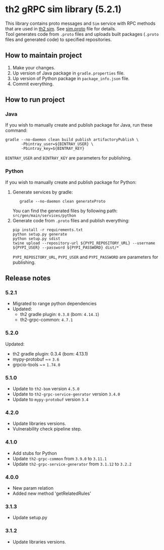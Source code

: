 # th2 gRPC sim library (5.2.1)

This library contains proto messages and `Sim` service with RPC methods that are used in [th2 sim](https://github.com/th2-net/th2-sim "th2-sim"). See [sim.proto](src/main/proto/th2_grpc_sim/sim.proto "sim.proto") file for details. <br>
Tool generates code from `.proto` files and uploads built packages (`.proto` files and generated code) to specified repositories.

## How to maintain project
1. Make your changes.
2. Up version of Java package in `gradle.properties` file.
3. Up version of Python package in `package_info.json` file.
4. Commit everything.

## How to run project

### Java
If you wish to manually create and publish package for Java, run these command:
```
gradle --no-daemon clean build publish artifactoryPublish \
       -Pbintray_user=${BINTRAY_USER} \
       -Pbintray_key=${BINTRAY_KEY}
```
`BINTRAY_USER` and `BINTRAY_KEY` are parameters for publishing.

### Python
If you wish to manually create and publish package for Python:
1. Generate services by gradle:
    ```
       gradle --no-daemon clean generateProto
    ```
   You can find the generated files by following path: `src/gen/main/services/python`
2. Generate code from `.proto` files and publish everything:
    ```
    pip install -r requirements.txt
    python setup.py generate
    python setup.py sdist
    twine upload --repository-url ${PYPI_REPOSITORY_URL} --username ${PYPI_USER} --password ${PYPI_PASSWORD} dist/*
    ```
   `PYPI_REPOSITORY_URL`, `PYPI_USER` and `PYPI_PASSWORD` are parameters for publishing.

## Release notes

### 5.2.1
+ Migrated to range python dependencies
+ Updated:
  + th2 gradle plugin: `0.3.8` (bom: `4.14.1`)
  + th2-grpc-common: `4.7.1`

### 5.2.0

Updated:
* th2 gradle plugin: 0.3.4 (bom: 4.13.1)
* mypy-protobuf ~= `3.6`
* grpcio-tools ~= `1.74.0`

### 5.1.0

+ Update to `th2-bom` version `4.5.0`
+ Update to `th2-grpc-service-genrator` version `3.4.0`
+ Update to `mypy-protobuf` version `3.4`

### 4.2.0

+ Update libraries versions.
+ Vulnerability check pipeline step.

### 4.1.0

+ Add stubs for Python
+ Update `th2-grpc-common` from `3.9.0` to `3.11.1`
+ Update `th2-grpc-service-generator` from `3.1.12` to `3.2.2`

### 4.0.0 
+ New param relation
+ Added new method 'getRelatedRules'

### 3.1.3
+ Update setup.py

### 3.1.2
+ Update libraries versions.